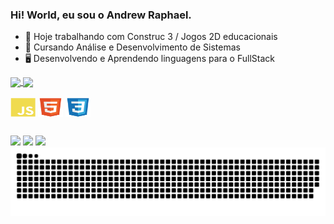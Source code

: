 ### Hi! World, eu sou o Andrew Raphael.

- 👔 Hoje trabalhando com Construc 3 / Jogos 2D educacionais
- 📓 Cursando Análise e Desenvolvimento de Sistemas
- 🖥️ Desenvolvendo e Aprendendo linguagens para o FullStack
 
 <div>
    <a href="https://github.com/AndDevI/github-readme-stats">
  <img height=170 align="center" src="https://github-readme-stats.vercel.app/api?username=AndDevI&show_icons=true&theme=dark" />
</a>
<a href="https://github.com/AndDevI/convoychat">
  <img height=170 align="center" src="https://github-readme-stats.vercel.app/api/top-langs?username=AndDevI&layout=compact&langs_count=8&card_width=320&theme=dark" />
</a>
 </div>
 

<div style="display: inline_block"><br>
  <img align="center" alt="And-Js" height="30" width="40" src="https://raw.githubusercontent.com/devicons/devicon/master/icons/javascript/javascript-plain.svg">
  <img align="center" alt="And-HTML" height="30" width="40" src="https://raw.githubusercontent.com/devicons/devicon/master/icons/html5/html5-original.svg">
  <img align="center" alt="And-CSS" height="30" width="40" src="https://raw.githubusercontent.com/devicons/devicon/master/icons/css3/css3-original.svg">
</div>

##

 <div>  
  <a href = "mailto:andrewrgpires@gmail.com"><img src="https://img.shields.io/badge/-Gmail-%23333?style=for-the-badge&logo=gmail&logoColor=white" target="_blank"></a>
  <a href="https://www.linkedin.com/in/andrew-pires-rgcc/" target="_blank"><img src="https://img.shields.io/badge/-LinkedIn-%230077B5?style=for-the-badge&logo=linkedin&logoColor=white" target="_blank"></a>
  <a href="https://w.app/7kemrf" target="_blank"><img src="https://img.shields.io/badge/WhatsApp-25D366?style=for-the-badge&logo=whatsapp&logoColor=white" target="_blank"></a>
<div>

<picture>
  <source media="(prefers-color-scheme: dark)" srcset="https://raw.githubusercontent.com/AndDevI/AndDevI/output/github-contribution-grid-snake-dark.svg">
  <source media="(prefers-color-scheme: light)" srcset="https://raw.githubusercontent.com/AndDevI/AndDevI/output/github-contribution-grid-snake.svg">
  <img alt="github contribution grid snake animation" src="https://raw.githubusercontent.com/AndDevI/AndDevI/output/github-contribution-grid-snake.svg">
</picture>

